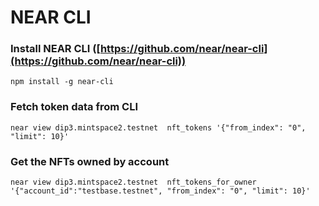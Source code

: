 # NEAR CLI

### Install NEAR CLI ([https://github.com/near/near-cli](https://github.com/near/near-cli))

```
npm install -g near-cli
```

### Fetch token data from CLI <a href="#3.-fetch-token-data-from-cli" id="3.-fetch-token-data-from-cli"></a>

```
near view dip3.mintspace2.testnet  nft_tokens '{"from_index": "0", "limit": 10}'
```

### Get the NFTs owned by account <a href="#get-the-nfts-owned-by..." id="get-the-nfts-owned-by..."></a>

```
near view dip3.mintspace2.testnet  nft_tokens_for_owner '{"account_id":"testbase.testnet", "from_index": "0", "limit": 10}'
```
